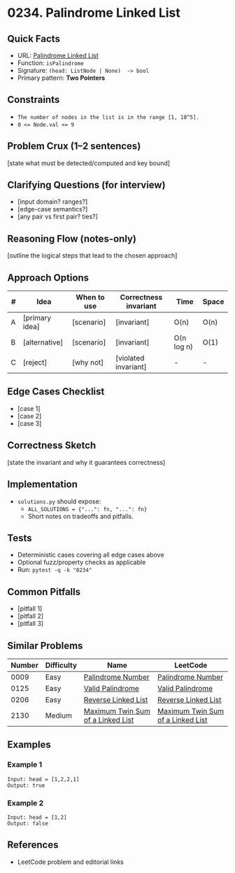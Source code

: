 # 0234. Palindrome Linked List

## Quick Facts

- URL: [Palindrome Linked List](https://leetcode.com/problems/palindrome-linked-list/)
- Function: `isPalindrome`
- Signature: `(head: ListNode | None)  -> bool`
- Primary pattern: **Two Pointers**

## Constraints

- `The number of nodes in the list is in the range [1, 10^5].`
- `0 <= Node.val <= 9`

## Problem Crux (1–2 sentences)

[state what must be detected/computed and key bound]

## Clarifying Questions (for interview)

- [input domain? ranges?]
- [edge-case semantics?]
- [any pair vs first pair? ties?]

## Reasoning Flow (notes-only)

[outline the logical steps that lead to the chosen approach]

## Approach Options

| # | Idea | When to use | Correctness invariant | Time | Space |
|---|------|-------------|-----------------------|------|-------|
| A | [primary idea] | [scenario] | [invariant] | O(n) | O(n) |
| B | [alternative] | [scenario] | [invariant] | O(n log n) | O(1) |
| C | [reject] | [why not] | [violated invariant] | - | - |

## Edge Cases Checklist

- [case 1]
- [case 2]
- [case 3]

## Correctness Sketch

[state the invariant and why it guarantees correctness]

## Implementation

- `solutions.py` should expose:
  - `ALL_SOLUTIONS = {"...": fn, "...": fn}`
  - Short notes on tradeoffs and pitfalls.

## Tests

- Deterministic cases covering all edge cases above
- Optional fuzz/property checks as applicable
- Run: `pytest -q -k "0234"`

## Common Pitfalls

- [pitfall 1]
- [pitfall 2]
- [pitfall 3]

## Similar Problems

| Number | Difficulty | Name | LeetCode |
|---|---|---|---|
| 0009 | Easy | [Palindrome Number](../0009-palindrome-number/readme.md) | [Palindrome Number](https://leetcode.com/problems/palindrome-number/) |
| 0125 | Easy | [Valid Palindrome](../0125-valid-palindrome/readme.md) | [Valid Palindrome](https://leetcode.com/problems/valid-palindrome/) |
| 0206 | Easy | [Reverse Linked List](../0206-reverse-linked-list/readme.md) | [Reverse Linked List](https://leetcode.com/problems/reverse-linked-list/) |
| 2130 | Medium | [Maximum Twin Sum of a Linked List](../2130-maximum-twin-sum-of-a-linked-list/readme.md) | [Maximum Twin Sum of a Linked List](https://leetcode.com/problems/maximum-twin-sum-of-a-linked-list/) |

## Examples

### Example 1

```text
Input: head = [1,2,2,1]
Output: true
```

### Example 2

```text
Input: head = [1,2]
Output: false
```

## References

- LeetCode problem and editorial links
